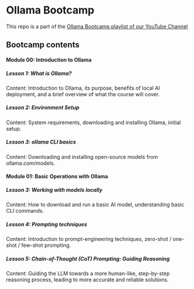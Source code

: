 # Ollama Bootcamp

This repo is a part of the [Ollama Bootcamp playlist of our YouTube Channel](https://youtube.com/playlist?list=PLylDf_VHfaboBL3hv1SWRfnXRjUnh6B2Q&si=gs9riUVkVClLIELc)

## Bootcamp contents

#### Module 00: Introduction to Ollama

##### Lesson 1: What is Ollama?

Content: Introduction to Ollama, its purpose, benefits of local AI deployment, and a brief overview of what the course will cover.

##### Lesson 2: Environment Setup

Content: System requirements, downloading and installing Ollama, initial setup.

##### Lesson 3: ollama CLI basics

Content: Downloading and installing open-source models from ollama.com/models.

#### Module 01: Basic Operations with Ollama

##### Lesson 3: Working with models locally

Content: How to download and run a basic AI model, understanding basic CLI commands.

##### Lesson 4: Prompting techniques

Content: Introduction to prompt-engineering techniques, zero-shot / one-shot / few-shot prompting.

##### Lesson 5: Chain-of-Thought (CoT) Prompting: Guiding Reasoning

Content: Guiding the LLM towards a more human-like, step-by-step reasoning process, leading to more accurate and reliable solutions.